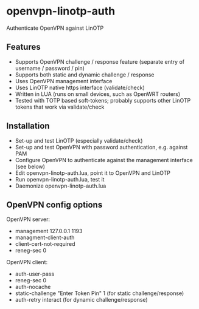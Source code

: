 # openvpn-linotp-auth
Authenticate OpenVPN against LinOTP 

## Features
* Supports OpenVPN challenge / response feature (separate entry of username / password / pin)
* Supports both static and dynamic challenge / response
* Uses OpenVPN management interface
* Uses LinOTP native https interface (validate/check)
* Written in LUA (runs on small devices, such as OpenWRT routers)
* Tested with TOTP based soft-tokens; probably supports other LinOTP tokens that work via validate/check

## Installation
* Set-up and test LinOTP (especially validate/check)
* Set-up and test OpenVPN with password authentication, e.g. against PAM
* Configure OpenVPN to authenticate against the management interface (see below)
* Edit openvpn-linotp-auth.lua, point it to OpenVPN and LinOTP
* Run openvpn-linotp-auth.lua, test it
* Daemonize openvpn-linotp-auth.lua

## OpenVPN config options
OpenVPN server:
* management 127.0.0.1 1193
* managment-client-auth
* client-cert-not-required
* reneg-sec 0

OpenVPN client:
* auth-user-pass
* reneg-sec 0
* auth-nocache
* static-challenge "Enter Token Pin" 1 (for static challenge/response)
* auth-retry interact (for dynamic challenge/response)


